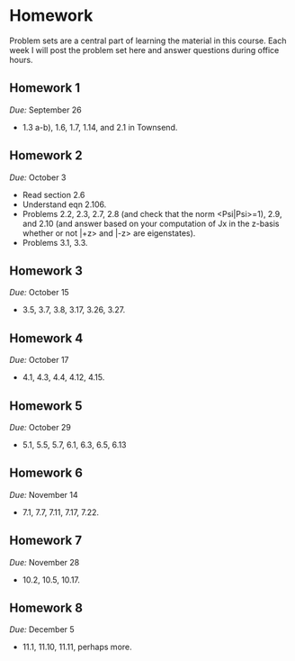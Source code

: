 # Homework

Problem sets are a central part of learning the material in this course. Each week
I will post the problem set here and answer questions during office hours. 

## Homework 1
*Due:* September 26

- 1.3 a-b), 1.6, 1.7, 1.14, and 2.1 in Townsend.

## Homework 2
*Due:* October 3

- Read section 2.6
- Understand eqn 2.106.
- Problems 2.2, 2.3, 2.7, 2.8 (and check that the norm <Psi|Psi>=1), 2.9, and 2.10 (and answer based on your computation of Jx in the z-basis whether or not |+z> and |-z> are eigenstates).
- Problems 3.1, 3.3.

## Homework 3
*Due:* October 15
- 3.5, 3.7, 3.8, 3.17, 3.26, 3.27.

## Homework 4
*Due:* October 17
- 4.1, 4.3, 4.4, 4.12, 4.15.

## Homework 5
*Due:* October 29
- 5.1, 5.5, 5.7, 6.1, 6.3, 6.5, 6.13

## Homework 6
*Due:* November 14
- 7.1, 7.7, 7.11, 7.17, 7.22.

## Homework 7
*Due:* November 28
- 10.2, 10.5, 10.17.

## Homework 8
*Due:* December 5
- 11.1, 11.10, 11.11, perhaps more.
